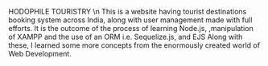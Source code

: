 HODOPHILE TOURISTRY \n
This is a website having tourist destinations booking system across India, along with user management made with full efforts.
It is the outcome of the process of learning Node.js, ,manipulation of XAMPP and the use of an ORM i.e. Sequelize.js, and EJS
Along with these, I learned some more concepts from the enormously created world of Web Development.

